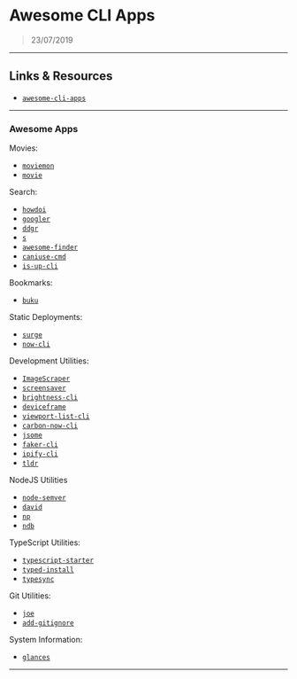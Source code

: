 # Awesome CLI Apps

> 23/07/2019

---

## Links & Resources

- [`awesome-cli-apps`](https://github.com/agarrharr/awesome-cli-apps)

---

### Awesome Apps

Movies:

- [`moviemon`](https://github.com/iCHAIT/moviemon)
- [`movie`](https://github.com/mayankchd/movie)

Search:

- [`howdoi`](https://github.com/gleitz/howdoi)
- [`googler`](https://github.com/jarun/googler)
- [`ddgr`](https://github.com/jarun/ddgr)
- [`s`](https://github.com/zquestz/s)
- [`awesome-finder`](https://github.com/mingrammer/awesome-finder)
- [`caniuse-cmd`](https://github.com/sgentle/caniuse-cmd)
- [`is-up-cli`](https://github.com/sindresorhus/is-up-cli)

Bookmarks:

- [`buku`](https://github.com/jarun/Buku)

Static Deployments:

- [`surge`](https://surge.sh/)
- [`now-cli`](https://github.com/zeit/now-cli)

Development Utilities:

- [`ImageScraper`](https://github.com/sananth12/ImageScraper)
- [`screensaver`](https://github.com/gillstrom/screensaver)
- [`brightness-cli`](https://github.com/kevva/brightness-cli)
- [`deviceframe`](https://github.com/c0bra/deviceframe)
- [`viewport-list-cli`](https://github.com/kevva/viewport-list-cli)
- [`carbon-now-cli`](https://github.com/mixn/carbon-now-cli)
- [`jsome`](https://github.com/Javascipt/Jsome)
- [`faker-cli`](https://github.com/lestoni/faker-cli)
- [`ipify-cli`](https://github.com/sindresorhus/ipify-cli)
- [`tldr`](https://github.com/tldr-pages/tldr)

NodeJS Utilities

- [`node-semver`](https://github.com/npm/node-semver)
- [`david`](https://github.com/alanshaw/david)
- [`np`](https://github.com/sindresorhus/np)
- [`ndb`](https://github.com/GoogleChromeLabs/ndb)

TypeScript Utilities:

- [`typescript-starter`](https://github.com/bitjson/typescript-starter)
- [`typed-install`](https://github.com/xavdid/typed-install)
- [`typesync`](https://github.com/jeffijoe/typesync)

Git Utilities:

- [`joe`](https://github.com/karan/joe)
- [`add-gitignore`](https://github.com/TejasQ/add-gitignore)

System Information:

- [`glances`](https://github.com/nicolargo/glances)

---
